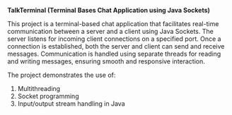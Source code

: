 **TalkTerminal (Terminal Bases Chat Application using Java Sockets)**

This project is a terminal-based chat application that facilitates real-time communication between a server and a client using Java Sockets.
The server listens for incoming client connections on a specified port.
Once a connection is established, both the server and client can send and receive messages.
Communication is handled using separate threads for reading and writing messages, ensuring smooth and responsive interaction.

The project demonstrates the use of:
1. Multithreading
2. Socket programming
3. Input/output stream handling in Java

